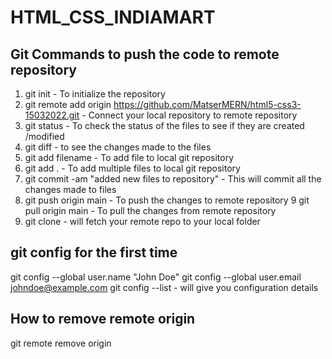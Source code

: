 # HTML_CSS_INDIAMART

Git Commands to push the code to remote repository
--------------------------------------------------

1. git init - To initialize the repository 
2. git remote add origin https://github.com/MatserMERN/html5-css3-15032022.git - Connect your local repository to remote repository
3. git status - To check the status of the files to see if they are created /modified
4. git diff - to see the changes made to the files
5. git add filename - To add file to local git repository 
6. git add . - To add multiple files to local git repository
7. git commit -am "added new files to repository" - This will commit all the changes made to files 
8. git push origin main - To push the changes to remote repository
9  git pull origin main - To pull the changes from remote repository 
10. git clone - will fetch your remote repo to your local folder


git config for the first time
------------------------------
git config --global user.name "John Doe"
git config --global user.email johndoe@example.com
git config --list  - will give you configuration details

How to remove remote origin
----------------------------
git remote remove origin
